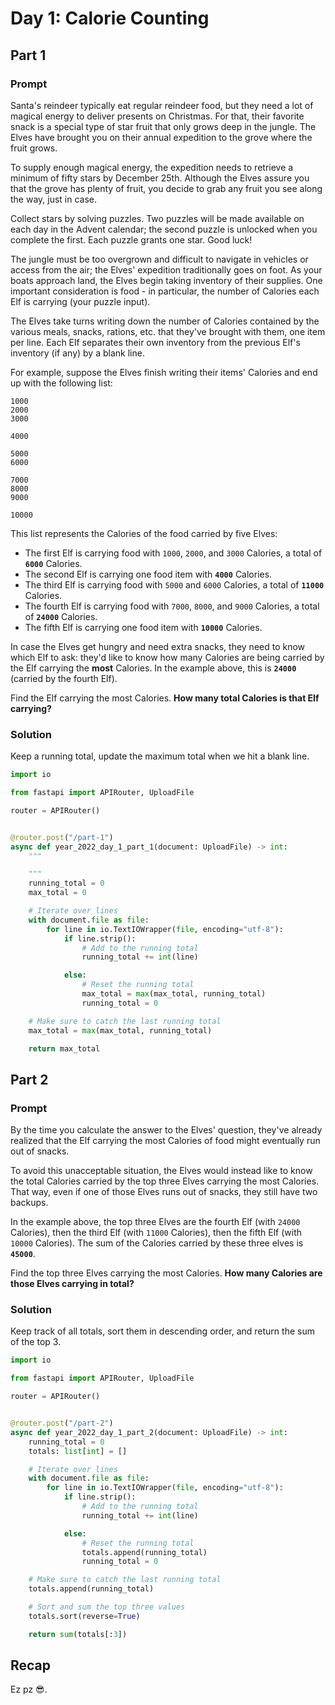 # Day 1: Calorie Counting

## Part 1

### Prompt

Santa's reindeer typically eat regular reindeer food, but they need a lot of magical energy to deliver presents on Christmas.
For that, their favorite snack is a special type of star fruit that only grows deep in the jungle.
The Elves have brought you on their annual expedition to the grove where the fruit grows.

To supply enough magical energy, the expedition needs to retrieve a minimum of fifty stars by December 25th.
Although the Elves assure you that the grove has plenty of fruit, you decide to grab any fruit you see along the way, just in case.

Collect stars by solving puzzles.
Two puzzles will be made available on each day in the Advent calendar; the second puzzle is unlocked when you complete the first.
Each puzzle grants one star. Good luck!

The jungle must be too overgrown and difficult to navigate in vehicles or access from the air; the Elves' expedition traditionally goes on foot.
As your boats approach land, the Elves begin taking inventory of their supplies. One important consideration is food - in particular, the number of Calories each Elf is carrying (your puzzle input).

The Elves take turns writing down the number of Calories contained by the various meals, snacks, rations, etc. that they've brought with them, one item per line.
Each Elf separates their own inventory from the previous Elf's inventory (if any) by a blank line.

For example, suppose the Elves finish writing their items' Calories and end up with the following list:

```
1000
2000
3000

4000

5000
6000

7000
8000
9000

10000
```

This list represents the Calories of the food carried by five Elves:

- The first Elf is carrying food with `1000`, `2000`, and `3000` Calories, a total of **`6000`** Calories.
- The second Elf is carrying one food item with **`4000`** Calories.
- The third Elf is carrying food with `5000` and `6000` Calories, a total of **`11000`** Calories.
- The fourth Elf is carrying food with `7000`, `8000`, and `9000` Calories, a total of **`24000`** Calories.
- The fifth Elf is carrying one food item with **`10000`** Calories.

In case the Elves get hungry and need extra snacks, they need to know which Elf to ask:
they'd like to know how many Calories are being carried by the Elf carrying the **most** Calories. In the example above, this is **`24000`** (carried by the fourth Elf).

Find the Elf carrying the most Calories.
**How many total Calories is that Elf carrying?**

### Solution

Keep a running total, update the maximum total when we hit a blank line.

```python
import io

from fastapi import APIRouter, UploadFile

router = APIRouter()


@router.post("/part-1")
async def year_2022_day_1_part_1(document: UploadFile) -> int:
    """

    """
    running_total = 0
    max_total = 0

    # Iterate over lines
    with document.file as file:
        for line in io.TextIOWrapper(file, encoding="utf-8"):
            if line.strip():
                # Add to the running total
                running_total += int(line)

            else:
                # Reset the running total
                max_total = max(max_total, running_total)
                running_total = 0

    # Make sure to catch the last running total
    max_total = max(max_total, running_total)

    return max_total
```

## Part 2

### Prompt

By the time you calculate the answer to the Elves' question, they've already realized that the Elf carrying the most Calories of food might eventually run out of snacks.

To avoid this unacceptable situation, the Elves would instead like to know the total Calories carried by the top three Elves carrying the most Calories.
That way, even if one of those Elves runs out of snacks, they still have two backups.

In the example above, the top three Elves are the fourth Elf (with `24000` Calories), then the third Elf (with `11000` Calories), then the fifth Elf (with `10000` Calories).
The sum of the Calories carried by these three elves is **`45000`**.

Find the top three Elves carrying the most Calories.
**How many Calories are those Elves carrying in total?**

### Solution

Keep track of all totals, sort them in descending order, and return the sum of the top 3.

```python
import io

from fastapi import APIRouter, UploadFile

router = APIRouter()


@router.post("/part-2")
async def year_2022_day_1_part_2(document: UploadFile) -> int:
    running_total = 0
    totals: list[int] = []

    # Iterate over lines
    with document.file as file:
        for line in io.TextIOWrapper(file, encoding="utf-8"):
            if line.strip():
                # Add to the running total
                running_total += int(line)

            else:
                # Reset the running total
                totals.append(running_total)
                running_total = 0

    # Make sure to catch the last running total
    totals.append(running_total)

    # Sort and sum the top three values
    totals.sort(reverse=True)

    return sum(totals[:3])
```

## Recap

Ez pz 😎.
